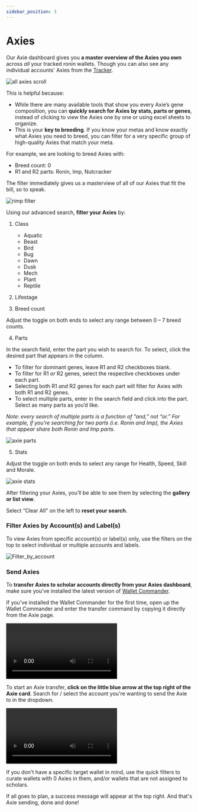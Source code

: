 ```yaml
---
sidebar_position: 3
---
```


# Axies 

Our Axie dashboard gives you **a master overview of the Axies you own** across _all_ your tracked ronin wallets. Though you can also see any individual accounts' Axies from the [Tracker](tracker.md).


![all axies scroll](03_Axies_All_Axies_Scroll.gif)


This is helpful because:

* While there are many available tools that show you every Axie’s gene composition, you can **quickly search for Axies by stats, parts or genes**, instead of clicking to view the Axies one by one or using excel sheets to organize.
* This is your **key to breeding**. If you know your metas and know exactly what Axies you need to breed, you can filter for a very specific group of high-quality Axies that match your meta.

For example, we are looking to breed Axies with:

* Breed count: 0
* R1 and R2 parts: Ronin, Imp, Nutcracker

The filter immediately gives us a masterview of all of our Axies that fit the bill, so to speak.

![rimp filter](03_Axies_RIMP_filter.gif)


Using our advanced search, **filter your Axies** by:

1. Class
    * Aquatic
    * Beast
    * Bird
    * Bug
    * Dawn
    * Dusk
    * Mech
    * Plant
    * Reptile

2. Lifestage

3. Breed count

Adjust the toggle on both ends to select any range between 0 – 7 breed counts.

4. Parts

In the search field, enter the part you wish to search for. To select, click the desired part that appears in the column.

* To filter for dominant genes, leave R1 and R2 checkboxes blank.
* To filter for R1 _or_ R2 genes, select the respective checkboxes under each part.
* Selecting both R1 _and_ R2 genes for each part will filter for Axies with both R1 and R2 genes.
* To select multiple parts, enter in the search field and click into the part. Select as many parts as you’d like.

_Note: every search of multiple parts is a function of “and,” not “or.” For example, if you’re searching for two parts (i.e. Ronin and Imp), the Axies that appear share both Ronin and Imp parts._

![axie parts](03_Axies_Parts.gif)

5. Stats

Adjust the toggle on both ends to select any range for Health, Speed, Skill and Morale.

![axie stats](03_Axies_Stats.gif)


After filtering your Axies, you’ll be able to see them by selecting the **gallery or list view**.

Select “Clear All” on the left to **reset your search**.

### Filter Axies by Account(s) and Label(s)

To view Axies from specific account(s) or label(s) only, use the filters on the top to select individual or multiple accounts and labels.

![Filter_by_account](03_Axies_Filter-By-Account.png)

### Send Axies 

To **transfer Axies to scholar accounts directly from your Axies dashboard**, make sure you've installed the latest version of [Wallet Commander](wallet-commander.md). 

If you've installed the Wallet Commander for the first time, open up the Wallet Commander and enter the transfer command by copying it directly from the Axie page.

![03_Axies_Connect-Wallet-Commander](03_Axies_Connect-Wallet-Commander.mov)


To start an Axie transfer, **click on the little blue arrow at the top right of the Axie card**. Search for / select the account you're wanting to send the Axie to in the dropdown. 

![03_Axies_send-axie](03_Axies_send-axie.mov)

If you don't have a specific target wallet in mind, use the quick filters to curate wallets with 0 Axies in them, and/or wallets that are not assigned to scholars.

If all goes to plan, a success message will appear at the top right. And that's Axie sending, done and done! 

